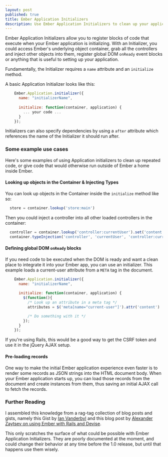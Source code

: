 ```yaml
---
layout: post
published: true
title: Ember Application Initializers
description: Use Ember Application Initializers to clean up your application code. 
---
```


Ember Application Initializers allow you to register blocks of code that execute when your Ember application is initializing. With an Initializer, you could access Ember's underlying object container, grab all the controllers and inject other objects into them, register global DOM ```onReady``` event blocks or anything that is useful to setting up your application.

Fundamentally, the Initializer requires a ```name``` attribute and an ```initialize``` method. 

A basic Application Initializer looks like this:

```javascript
    Ember.Application.initializer({
      name: "initializerName",
     
      initialize: function(container, application) {
        ... your code ...
      }
    });
```

Initializers can also specify dependencies by using a ```after``` attribute which references the name of the Initializer it should run after. 

### Some example use cases
Here's some examples of using Application initializers to clean up repeated code, or give code that would otherwise run outside of Ember a home inside Ember. 

#### Looking up objects in the Container &amp; Injecting Types

You can look up objects in the Container inside the ```initialize``` method like so:

```javascript
  store = container.lookup('store:main')
```

Then you could inject a controller into all other loaded controllers in the container:

```javascript
  controller = container.lookup('controller:currentUser').set('content', user)
  container.typeInjection('controller', 'currentUser', 'controller:currentUser')
```

#### Defining global DOM ```onReady``` blocks

If you need code to be executed when the DOM is ready and want a clean place to integrate it into your Ember app, you can use an initializer. This example loads a current-user attribute from a ```META``` tag in the document. 

```javascript
    Ember.Application.initializer({
      name: "initializerName",
     
      initialize: function(container, application) {
        $(function(){
          /* Look up an attribute in a meta tag */
          attributes = $('meta[name="current-user"]').attr('content')

          /* Do something with it */
        });
      }
    });
```

If you're using Rails, this would be a good way to get the CSRF token and use it in the jQuery AJAX setup. 

#### Pre-loading records

One way to make the initial Ember application experience even faster is to render some records as JSON strings into the HTML document body. When your Ember application starts up, you can load those records from the document and create instances from them, thus saving an initial AJAX call to fetch the records. 

### Further Reading 
I assembled this knowledge from a rag-tag collection of blog posts and gists, namely this Gist by [Ian Vanderbyl](https://gist.github.com/ivanvanderbyl/4560416) and this blog post by [Alexander Zaytsev on using Ember with Rails and Devise](http://say26.com/using-rails-devise-with-ember-js).

This only scratches the surface of what could be possible with Ember Application Initializers. They are poorly documented at the moment, and could change their behavior at any time before the 1.0 release, but until that happens use them wisely.  